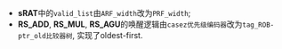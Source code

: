 - **sRAT**中的`valid_list`由`ARF_width`改为`PRF_width`;
- **RS_ADD**, **RS_MUL**, **RS_AGU**的唤醒逻辑由`casez优先级编码器`改为`tag_ROB-ptr_old比较器树`, 实现了oldest-first.

